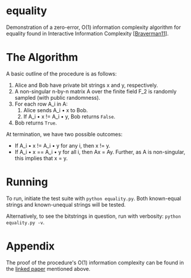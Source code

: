 equality
===

Demonstration of a zero-error, O(1) information complexity algorithm for equality found in Interactive Information Complexity [[Braverman11](http://eccc.hpi-web.de/report/2011/123/)].

# The Algorithm

A basic outline of the procedure is as follows:

1. Alice and Bob have private bit strings x and y, respectively.
2. A non-singular n-by-n matrix A over the finite field F_2 is randomly sampled (with public randomness).
3. For each row A_i in A:
    1. Alice sends A_i • x to Bob.
    2. If A_i • x != A_i • y, Bob returns `False`.
4. Bob returns `True`.

At termination, we have two possible outcomes:

- If A_i • x != A_i • y for any i, then x != y.
- If A_i • x == A_i • y for all i, then Ax = Ay. Further, as A is non-singular, this implies that x = y.

# Running

To run, initiate the test suite with `python equality.py`. Both known-equal strings and known-unequal strings will be tested.

Alternatively, to see the bitstrings in question, run with verbosity: `python equality.py -v`.

# Appendix

The proof of the procedure's O(1) information complexity can be found in the [linked paper](http://eccc.hpi-web.de/report/2011/123/) mentioned above.
